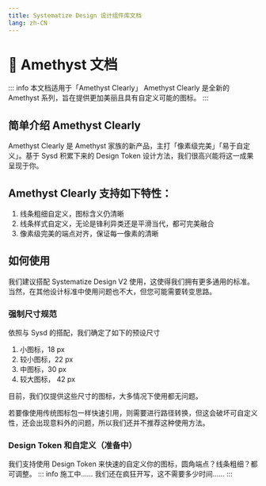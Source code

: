 ```yaml
---
title: Systematize Design 设计组件库文档
lang: zh-CN
---
```


# 📕 Amethyst 文档

::: info 本文档适用于「Amethyst Clearly」
Amethyst Clearly 是全新的 Amethyst 系列，旨在提供更加美丽且具有自定义可能的图标。
:::


## 简单介绍 Amethyst Clearly
Amethyst Clearly 是 Amethyst 家族的新产品，主打「像素级完美」「易于自定义」。基于 Sysd 积累下来的 Design Token 设计方法，我们很高兴能将这一成果呈现于你。

## Amethyst Clearly 支持如下特性：
1. 线条粗细自定义，图标含义仍清晰
2. 线条样式自定义，无论是锋利异类还是平滑当代，都可完美融合
3. 像素级完美的端点对齐，保证每一像素的清晰

## 如何使用
我们建议搭配 Systematize Design V2 使用，这使得我们拥有更多通用的标准。当然，在其他设计标准中使用问题也不大，但您可能需要转变思路。
### 强制尺寸规范
依照与 Sysd 的搭配，我们确定了如下的预设尺寸


1. 小图标，18 px
2. 较小图标，22 px
3. 中图标，30 px
4. 较大图标， 42 px


目前，我们仅提供这些尺寸的图标，大多情况下使用都无问题。


若要像使用传统图标包一样快速引用，则需要进行路径转换，但这会破坏可自定义性，还会出现意料外的问题，所以我们还并不推荐这种使用方法。
### Design Token 和自定义（准备中）
我们支持使用 Design Token 来快速的自定义你的图标，圆角端点？线条粗细？都可调整。
::: info 施工中……
我们还在疯狂开写，这不需要多少时间……
:::
